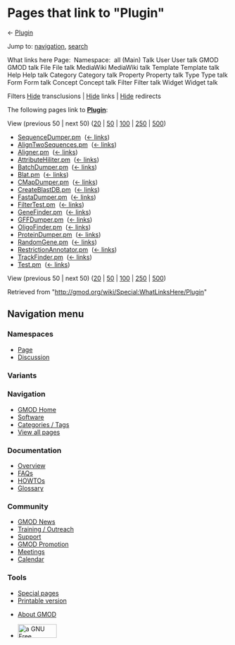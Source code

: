 <div id="mw-page-base" class="noprint">

</div>

<div id="mw-head-base" class="noprint">

</div>

<div id="content" class="mw-body" role="main">

<span id="top"></span>

<div id="mw-js-message" style="display:none;">

</div>



# <span dir="auto">Pages that link to "Plugin"</span>

<div id="bodyContent">

<div id="contentSub">

← <a href="/mediawiki/index.php?title=Plugin&amp;redirect=no"
class="mw-redirect" title="Plugin">Plugin</a>

</div>

<div id="jump-to-nav" class="mw-jump">

Jump to: [navigation](#mw-navigation), [search](#p-search)

</div>

<div id="mw-content-text">

What links here Page:  Namespace:  all (Main) Talk User User talk GMOD
GMOD talk File File talk MediaWiki MediaWiki talk Template Template talk
Help Help talk Category Category talk Property Property talk Type Type
talk Form Form talk Concept Concept talk Filter Filter talk Widget
Widget talk

Filters
[Hide](/mediawiki/index.php?title=Special:WhatLinksHere/Plugin&hidetrans=1 "Special:WhatLinksHere/Plugin")
transclusions \|
[Hide](/mediawiki/index.php?title=Special:WhatLinksHere/Plugin&hidelinks=1 "Special:WhatLinksHere/Plugin")
links \|
[Hide](/mediawiki/index.php?title=Special:WhatLinksHere/Plugin&hideredirs=1 "Special:WhatLinksHere/Plugin")
redirects

The following pages link to
**<a href="/wiki/Plugin" class="mw-redirect" title="Plugin">Plugin</a>**:

View (previous 50 \| next 50)
([20](/mediawiki/index.php?title=Special:WhatLinksHere/Plugin&limit=20 "Special:WhatLinksHere/Plugin")
\|
[50](/mediawiki/index.php?title=Special:WhatLinksHere/Plugin&limit=50 "Special:WhatLinksHere/Plugin")
\|
[100](/mediawiki/index.php?title=Special:WhatLinksHere/Plugin&limit=100 "Special:WhatLinksHere/Plugin")
\|
[250](/mediawiki/index.php?title=Special:WhatLinksHere/Plugin&limit=250 "Special:WhatLinksHere/Plugin")
\|
[500](/mediawiki/index.php?title=Special:WhatLinksHere/Plugin&limit=500 "Special:WhatLinksHere/Plugin"))

- [SequenceDumper.pm](/wiki/SequenceDumper.pm "SequenceDumper.pm") ‎
  <span class="mw-whatlinkshere-tools">([←
  links](/mediawiki/index.php?title=Special:WhatLinksHere&target=SequenceDumper.pm "Special:WhatLinksHere"))</span>
- [AlignTwoSequences.pm](/wiki/AlignTwoSequences.pm "AlignTwoSequences.pm")
  ‎ <span class="mw-whatlinkshere-tools">([←
  links](/mediawiki/index.php?title=Special:WhatLinksHere&target=AlignTwoSequences.pm "Special:WhatLinksHere"))</span>
- [Aligner.pm](/wiki/Aligner.pm "Aligner.pm") ‎
  <span class="mw-whatlinkshere-tools">([←
  links](/mediawiki/index.php?title=Special:WhatLinksHere&target=Aligner.pm "Special:WhatLinksHere"))</span>
- [AttributeHiliter.pm](/wiki/AttributeHiliter.pm "AttributeHiliter.pm")
  ‎ <span class="mw-whatlinkshere-tools">([←
  links](/mediawiki/index.php?title=Special:WhatLinksHere&target=AttributeHiliter.pm "Special:WhatLinksHere"))</span>
- [BatchDumper.pm](/wiki/BatchDumper.pm "BatchDumper.pm") ‎
  <span class="mw-whatlinkshere-tools">([←
  links](/mediawiki/index.php?title=Special:WhatLinksHere&target=BatchDumper.pm "Special:WhatLinksHere"))</span>
- [Blat.pm](/wiki/Blat.pm "Blat.pm") ‎
  <span class="mw-whatlinkshere-tools">([←
  links](/mediawiki/index.php?title=Special:WhatLinksHere&target=Blat.pm "Special:WhatLinksHere"))</span>
- [CMapDumper.pm](/wiki/CMapDumper.pm "CMapDumper.pm") ‎
  <span class="mw-whatlinkshere-tools">([←
  links](/mediawiki/index.php?title=Special:WhatLinksHere&target=CMapDumper.pm "Special:WhatLinksHere"))</span>
- [CreateBlastDB.pm](/wiki/CreateBlastDB.pm "CreateBlastDB.pm") ‎
  <span class="mw-whatlinkshere-tools">([←
  links](/mediawiki/index.php?title=Special:WhatLinksHere&target=CreateBlastDB.pm "Special:WhatLinksHere"))</span>
- [FastaDumper.pm](/wiki/FastaDumper.pm "FastaDumper.pm") ‎
  <span class="mw-whatlinkshere-tools">([←
  links](/mediawiki/index.php?title=Special:WhatLinksHere&target=FastaDumper.pm "Special:WhatLinksHere"))</span>
- [FilterTest.pm](/wiki/FilterTest.pm "FilterTest.pm") ‎
  <span class="mw-whatlinkshere-tools">([←
  links](/mediawiki/index.php?title=Special:WhatLinksHere&target=FilterTest.pm "Special:WhatLinksHere"))</span>
- [GeneFinder.pm](/wiki/GeneFinder.pm "GeneFinder.pm") ‎
  <span class="mw-whatlinkshere-tools">([←
  links](/mediawiki/index.php?title=Special:WhatLinksHere&target=GeneFinder.pm "Special:WhatLinksHere"))</span>
- [GFFDumper.pm](/wiki/GFFDumper.pm "GFFDumper.pm") ‎
  <span class="mw-whatlinkshere-tools">([←
  links](/mediawiki/index.php?title=Special:WhatLinksHere&target=GFFDumper.pm "Special:WhatLinksHere"))</span>
- [OligoFinder.pm](/wiki/OligoFinder.pm "OligoFinder.pm") ‎
  <span class="mw-whatlinkshere-tools">([←
  links](/mediawiki/index.php?title=Special:WhatLinksHere&target=OligoFinder.pm "Special:WhatLinksHere"))</span>
- [ProteinDumper.pm](/wiki/ProteinDumper.pm "ProteinDumper.pm") ‎
  <span class="mw-whatlinkshere-tools">([←
  links](/mediawiki/index.php?title=Special:WhatLinksHere&target=ProteinDumper.pm "Special:WhatLinksHere"))</span>
- [RandomGene.pm](/wiki/RandomGene.pm "RandomGene.pm") ‎
  <span class="mw-whatlinkshere-tools">([←
  links](/mediawiki/index.php?title=Special:WhatLinksHere&target=RandomGene.pm "Special:WhatLinksHere"))</span>
- [RestrictionAnnotator.pm](/wiki/RestrictionAnnotator.pm "RestrictionAnnotator.pm")
  ‎ <span class="mw-whatlinkshere-tools">([←
  links](/mediawiki/index.php?title=Special:WhatLinksHere&target=RestrictionAnnotator.pm "Special:WhatLinksHere"))</span>
- [TrackFinder.pm](/wiki/TrackFinder.pm "TrackFinder.pm") ‎
  <span class="mw-whatlinkshere-tools">([←
  links](/mediawiki/index.php?title=Special:WhatLinksHere&target=TrackFinder.pm "Special:WhatLinksHere"))</span>
- [Test.pm](/wiki/Test.pm "Test.pm") ‎
  <span class="mw-whatlinkshere-tools">([←
  links](/mediawiki/index.php?title=Special:WhatLinksHere&target=Test.pm "Special:WhatLinksHere"))</span>

View (previous 50 \| next 50)
([20](/mediawiki/index.php?title=Special:WhatLinksHere/Plugin&limit=20 "Special:WhatLinksHere/Plugin")
\|
[50](/mediawiki/index.php?title=Special:WhatLinksHere/Plugin&limit=50 "Special:WhatLinksHere/Plugin")
\|
[100](/mediawiki/index.php?title=Special:WhatLinksHere/Plugin&limit=100 "Special:WhatLinksHere/Plugin")
\|
[250](/mediawiki/index.php?title=Special:WhatLinksHere/Plugin&limit=250 "Special:WhatLinksHere/Plugin")
\|
[500](/mediawiki/index.php?title=Special:WhatLinksHere/Plugin&limit=500 "Special:WhatLinksHere/Plugin"))

</div>

<div class="printfooter">

Retrieved from "<http://gmod.org/wiki/Special:WhatLinksHere/Plugin>"

</div>

<div id="catlinks" class="catlinks catlinks-allhidden">

</div>

<div class="visualClear">

</div>

</div>

</div>

<div id="mw-navigation">

## Navigation menu

<div id="mw-head">



<div id="left-navigation">

<div id="p-namespaces" class="vectorTabs" role="navigation"
aria-labelledby="p-namespaces-label">

### Namespaces

- <span id="ca-nstab-main"><a href="/wiki/Plugin" accesskey="c"
  title="View the content page [c]">Page</a></span>
- <span id="ca-talk"><a
  href="/mediawiki/index.php?title=Talk:Plugin&amp;action=edit&amp;redlink=1"
  accesskey="t"
  title="Discussion about the content page [t]">Discussion</a></span>

</div>

<div id="p-variants" class="vectorMenu emptyPortlet" role="navigation"
aria-labelledby="p-variants-label">

### 

### Variants[](#)

<div class="menu">

</div>

</div>

</div>

<div id="right-navigation">





</div>



</div>

</div>

</div>

<div id="mw-panel">

<div id="p-logo" role="banner">

<a href="/wiki/Main_Page"
style="background-image: url(http://gmod.org/images/GMOD-cogs.png);"
title="Visit the main page"></a>

</div>

<div id="p-Navigation" class="portal" role="navigation"
aria-labelledby="p-Navigation-label">

### Navigation

<div class="body">

- <span id="n-GMOD-Home">[GMOD Home](/wiki/Main_Page)</span>
- <span id="n-Software">[Software](/wiki/GMOD_Components)</span>
- <span id="n-Categories-.2F-Tags">[Categories /
  Tags](/wiki/Categories)</span>
- <span id="n-View-all-pages">[View all
  pages](/wiki/Special:AllPages)</span>

</div>

</div>

<div id="p-Documentation" class="portal" role="navigation"
aria-labelledby="p-Documentation-label">

### Documentation

<div class="body">

- <span id="n-Overview">[Overview](/wiki/Overview)</span>
- <span id="n-FAQs">[FAQs](/wiki/Category:FAQ)</span>
- <span id="n-HOWTOs">[HOWTOs](/wiki/Category:HOWTO)</span>
- <span id="n-Glossary">[Glossary](/wiki/Glossary)</span>

</div>

</div>

<div id="p-Community" class="portal" role="navigation"
aria-labelledby="p-Community-label">

### Community

<div class="body">

- <span id="n-GMOD-News">[GMOD News](/wiki/GMOD_News)</span>
- <span id="n-Training-.2F-Outreach">[Training /
  Outreach](/wiki/Training_and_Outreach)</span>
- <span id="n-Support">[Support](/wiki/Support)</span>
- <span id="n-GMOD-Promotion">[GMOD
  Promotion](/wiki/GMOD_Promotion)</span>
- <span id="n-Meetings">[Meetings](/wiki/Meetings)</span>
- <span id="n-Calendar">[Calendar](/wiki/Calendar)</span>

</div>

</div>

<div id="p-tb" class="portal" role="navigation"
aria-labelledby="p-tb-label">

### Tools

<div class="body">

- <span id="t-specialpages"><a href="/wiki/Special:SpecialPages" accesskey="q"
  title="A list of all special pages [q]">Special pages</a></span>
- <span id="t-print"><a
  href="/mediawiki/index.php?title=Special:WhatLinksHere/Plugin&amp;printable=yes"
  rel="alternate" accesskey="p"
  title="Printable version of this page [p]">Printable version</a></span>

</div>

</div>

</div>

</div>

<div id="footer" role="contentinfo">

- <span id="footer-places-about">[About
  GMOD](/wiki/GMOD:About "GMOD:About")</span>

<!-- -->

- <span id="footer-copyrightico">[<img src="http://www.gnu.org/graphics/gfdl-logo-small.png" width="88"
  height="31" alt="a GNU Free Documentation License" />](http://www.gnu.org/licenses/fdl-1.3.html)</span>


<div style="clear:both">

</div>

</div>
